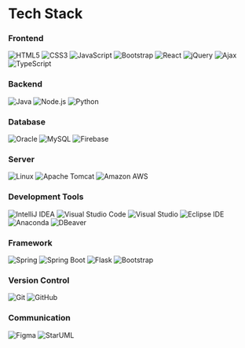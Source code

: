 # Tech Stack

### Frontend
![HTML5](https://img.shields.io/badge/-HTML5-E34F26?style=flat-square&logo=html5&logoColor=white)
![CSS3](https://img.shields.io/badge/-CSS3-1572B6?style=flat-square&logo=css3)
![JavaScript](https://img.shields.io/badge/-JavaScript-F7DF1E?style=flat-square&logo=javascript&logoColor=black)
![Bootstrap](https://img.shields.io/badge/-Bootstrap-563D7C?style=flat-square&logo=bootstrap)
![React](https://img.shields.io/badge/-React-61DAFB?style=flat-square&logo=react&logoColor=black)
![jQuery](https://img.shields.io/badge/-jQuery-0769AD?style=flat-square&logo=jquery&logoColor=white)
![Ajax](https://img.shields.io/badge/-Ajax-007EC6?style=flat-square&logo=html5&logoColor=white)
![TypeScript](https://img.shields.io/badge/-TypeScript-3178C6?style=flat-square&logo=typescript&logoColor=white)

### Backend
![Java](https://img.shields.io/badge/-Java-007396?style=flat-square&logo=java&logoColor=white)
![Node.js](https://img.shields.io/badge/-Node.js-339933?style=flat-square&logo=nodedotjs&logoColor=white)
![Python](https://img.shields.io/badge/-Python-3776AB?style=flat-square&logo=python&logoColor=white)

### Database
![Oracle](https://img.shields.io/badge/-Oracle-F80000?style=flat-square&logo=oracle&logoColor=white)
![MySQL](https://img.shields.io/badge/-MySQL-4479A1?style=flat-square&logo=mysql&logoColor=white)
![Firebase](https://img.shields.io/badge/-Firebase-FFCA28?style=flat-square&logo=firebase&logoColor=white)

### Server
![Linux](https://img.shields.io/badge/-Linux-FCC624?style=flat-square&logo=linux&logoColor=black)
![Apache Tomcat](https://img.shields.io/badge/-Apache%20Tomcat-F8DC75?style=flat-square&logo=apachetomcat&logoColor=black)
![Amazon AWS](https://img.shields.io/badge/-Amazon%20AWS-232F3E?style=flat-square&logo=amazonaws&logoColor=white)

### Development Tools
![IntelliJ IDEA](https://img.shields.io/badge/-IntelliJ%20IDEA-000000?style=flat-square&logo=intellijidea&logoColor=white)
![Visual Studio Code](https://img.shields.io/badge/-Visual%20Studio%20Code-007ACC?style=flat-square&logo=visualstudiocode&logoColor=white)
![Visual Studio](https://img.shields.io/badge/-Visual%20Studio-5C2D91?style=flat-square&logo=visualstudio&logoColor=white)
![Eclipse IDE](https://img.shields.io/badge/-Eclipse%20IDE-2C2255?style=flat-square&logo=eclipseide&logoColor=white)
![Anaconda](https://img.shields.io/badge/-Anaconda-44A833?style=flat-square&logo=anaconda&logoColor=white)
![DBeaver](https://img.shields.io/badge/-DBeaver-372923?style=flat-square&logo=dbeaver&logoColor=white)

### Framework
![Spring](https://img.shields.io/badge/-Spring-6DB33F?style=flat-square&logo=spring&logoColor=white)
![Spring Boot](https://img.shields.io/badge/-Spring%20Boot-6DB33F?style=flat-square&logo=springboot&logoColor=white)
![Flask](https://img.shields.io/badge/-Flask-000000?style=flat-square&logo=flask&logoColor=white)
![Bootstrap](https://img.shields.io/badge/-Bootstrap-563D7C?style=flat-square&logo=bootstrap&logoColor=white)

### Version Control
![Git](https://img.shields.io/badge/-Git-F05032?style=flat-square&logo=git&logoColor=white)
![GitHub](https://img.shields.io/badge/-GitHub-181717?style=flat-square&logo=github&logoColor=white)

### Communication
![Figma](https://img.shields.io/badge/-Figma-F24E1E?style=flat-square&logo=figma&logoColor=white)
![StarUML](https://img.shields.io/badge/-StarUML-333333?style=flat-square&logo=staruml&logoColor=white)

<!--
**jungpill/jungpill** is a ✨ _special_ ✨ repository because its `README.md` (this file) appears on your GitHub profile.


- 🔭 I’m currently working on ...
- 🌱 I’m currently learning ...
- 👯 I’m looking to collaborate on ...
- 🤔 I’m looking for help with ...
- 💬 Ask me about ...
- 📫 How to reach me: ...
- 😄 Pronouns: ...
- ⚡ Fun fact: ...
-->
